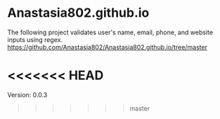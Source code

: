 # Anastasia802.github.io
The following project validates user's name, email, phone, and website inputs using regex. https://github.com/Anastasia802/Anastasia802.github.io/tree/master

<<<<<<< HEAD
=======
Version: 0.0.3
>>>>>>> master
